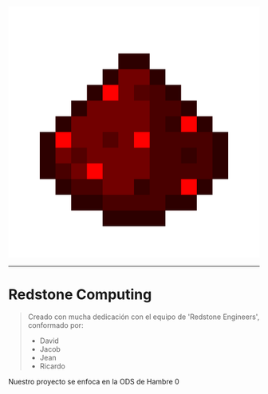 <p align="center">

  ![redstone_computing_logo](./images/redstone_logo.png)
</p>

---

# Redstone Computing
>Creado con mucha dedicación con el equipo de 'Redstone Engineers', conformado por:
>- David
>- Jacob
>- Jean
>- Ricardo  

Nuestro proyecto se enfoca en la ODS de Hambre 0

